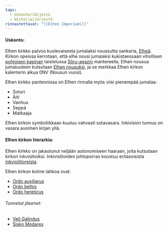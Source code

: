 ```yaml
---
tags:
  - Uskonto/Järjestö
  - Historia/Järjestö
rinnastettavat: "[[Elhen Imperiumi]]"
---
```

#### Uskonto:

Elhen kirkko palvoo kuolevaisesta jumalaksi noussutta sankaria, [Elheä](Elhe.md). Kirkon opeissa kerrotaan, että elhe nousi jumalaksi kukistaessaan vihollisen [pohjoisen kapinan](Pohjoisen%20kapina.md) taistelussa [Sôru-agazin](Sôru-agaz.md) mantereella. Elhen nousua jumaluuteen kutsutaan [Elhen nousuksi](Elhen%20nouseminen.md), ja se merkkaa Elhen kirkon kalenterin alkua 0NV (Nousun vuosi).

Elhen kirkko panteonissa on Elhen rinnalla myös viisi pienempää jumalaa:
- Soturi
- Äiti
- Vanhus
- Seppä
- Matkaaja

Elhen kirkon symboliikkaan kuuluu vahvasti sotavasara. Inkivision tunnus on vasara avoimen kirjan yllä.

#### Elhen kirkon hierarkia:
Elhen kirkko on jakautunut neljään autonomiseen haaraan, joita kutsutaan kirkon inkvisitioiksi.
Inkivisitioiden johtoporras koostuu eritasoisista [inkvisiittoreista](Inkvisiittorit).

Elhen kirkon kolme lahkoa ovat:
- [Ordo auxiliarus](Ordo%20auxiliarus.md)
- [Ordo bellos](Ordo%20bellos.md)
- [Ordo hereticus](Ordo%20hereticus.md)

###### Tunnetut jäsenet:
- [Veli Galindus](Veli%20Galindus.md)
- [Sisko Modares](Sisko%20Modares.md)